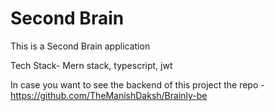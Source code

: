 # Second Brain

This is a Second Brain application

Tech Stack- Mern stack, typescript, jwt

In case you want to see the backend of this project the repo - https://github.com/TheManishDaksh/Brainly-be
